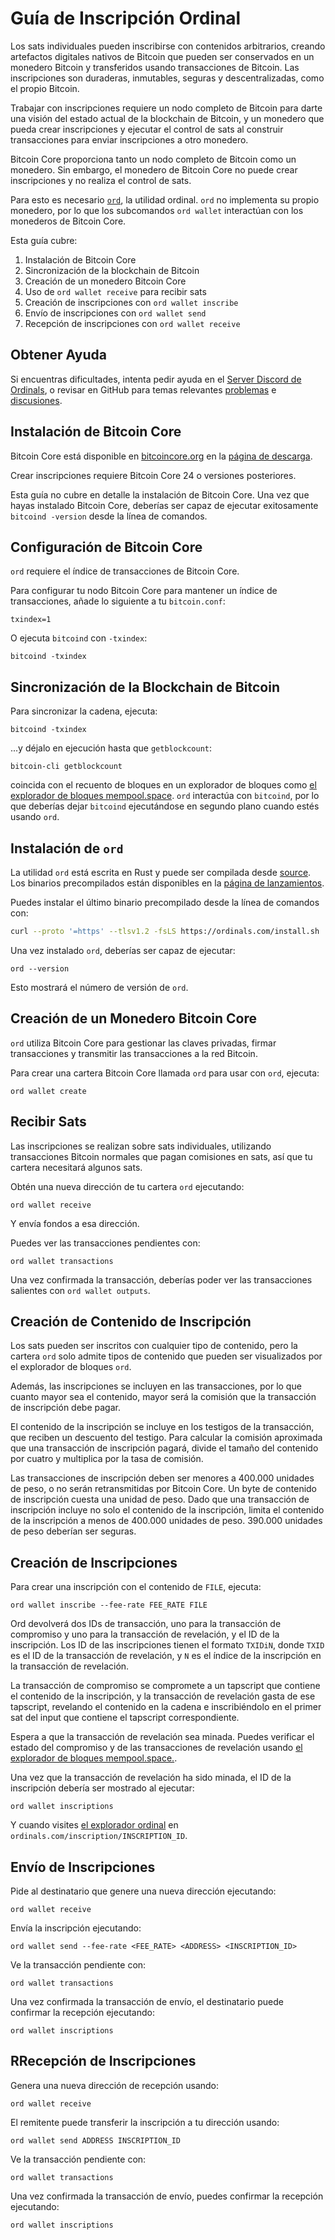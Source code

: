 Guía de Inscripción Ordinal
=========================

Los sats individuales pueden inscribirse con contenidos arbitrarios, creando
artefactos digitales nativos de Bitcoin que pueden ser conservados en un monedero Bitcoin y
transferidos usando transacciones de Bitcoin. Las inscripciones son duraderas, inmutables,
seguras y descentralizadas, como el propio Bitcoin.

Trabajar con inscripciones requiere un nodo completo de Bitcoin para darte una visión del
estado actual de la blockchain de Bitcoin, y un monedero que pueda crear
inscripciones y ejecutar el control de sats al construir transacciones para enviar
inscripciones a otro monedero.

Bitcoin Core proporciona tanto un nodo completo de Bitcoin como un monedero. Sin embargo, el monedero
de Bitcoin Core no puede crear inscripciones y no realiza el control de sats.

Para esto es necesario [`ord`](https://github.com/ordinals/ord), la utilidad ordinal. `ord`
no implementa su propio monedero, por lo que los subcomandos `ord wallet` interactúan con
los monederos de Bitcoin Core.

Esta guía cubre:

1. Instalación de Bitcoin Core
2. Sincronización de la blockchain de Bitcoin
3. Creación de un monedero Bitcoin Core
4. Uso de `ord wallet receive` para recibir sats
5. Creación de inscripciones con `ord wallet inscribe`
6. Envío de inscripciones con `ord wallet send`
7. Recepción de inscripciones con `ord wallet receive`

Obtener Ayuda
------------

Si encuentras dificultades, intenta pedir ayuda en el [Server Discord de Ordinals](https://discord.com/invite/87cjuz4FYg), o revisar en GitHub para temas relevantes
[problemas](https://github.com/ordinals/ord/issues) e
[discusiones](https://github.com/ordinals/ord/discussions).

Instalación de Bitcoin Core
-----------------------

Bitcoin Core está disponible en [bitcoincore.org](https://bitcoincore.org/) en la
[página de descarga](https://bitcoincore.org/en/download/).

Crear inscripciones requiere Bitcoin Core 24 o versiones posteriores.

Esta guía no cubre en detalle la instalación de Bitcoin Core. Una vez que hayas instalado Bitcoin Core,
deberías ser capaz de ejecutar exitosamente `bitcoind -version` desde la línea
de comandos.

Configuración de Bitcoin Core
------------------------

`ord` requiere el índice de transacciones de Bitcoin Core.

Para configurar tu nodo Bitcoin Core para mantener un índice de transacciones,
añade lo siguiente a tu `bitcoin.conf`:

```
txindex=1
```

O ejecuta `bitcoind` con `-txindex`:

```
bitcoind -txindex
```

Sincronización de la Blockchain de Bitcoin
------------------------------

Para sincronizar la cadena, ejecuta:

```
bitcoind -txindex
```

...y déjalo en ejecución hasta que  `getblockcount`:

```
bitcoin-cli getblockcount
```

coincida con el recuento de bloques en un explorador de bloques como
[el explorador de bloques mempool.space](https://mempool.space/). `ord` interactúa con `bitcoind`, por lo que
deberías dejar `bitcoind` ejecutándose en segundo plano cuando estés usando `ord`.

Instalación de  `ord`
----------------

La utilidad `ord` está escrita en Rust y puede ser compilada desde
[source](https://github.com/ordinals/ord). Los binarios precompilados están disponibles en la
[página de lanzamientos](https://github.com/ordinals/ord/releases).

Puedes instalar el último binario precompilado desde la línea de comandos con:

```sh
curl --proto '=https' --tlsv1.2 -fsLS https://ordinals.com/install.sh | bash -s
```

Una vez instalado `ord`, deberías ser capaz de ejecutar:

```
ord --version
```

Esto mostrará el número de versión de `ord`.

Creación de un Monedero Bitcoin Core
------------------------------

`ord` utiliza Bitcoin Core para gestionar las claves privadas, firmar transacciones y
transmitir las transacciones a la red Bitcoin.

Para crear una cartera Bitcoin Core llamada `ord` para usar con `ord`, ejecuta:

```
ord wallet create
```

Recibir Sats
--------------

Las inscripciones se realizan sobre sats individuales, utilizando transacciones Bitcoin normales
que pagan comisiones en sats, así que tu cartera necesitará algunos sats.

Obtén una nueva dirección de tu cartera `ord` ejecutando:


```
ord wallet receive
```

Y envía fondos a esa dirección.

Puedes ver las transacciones pendientes con:

```
ord wallet transactions
```

Una vez confirmada la transacción, deberías poder ver las transacciones
salientes con `ord wallet outputs`.

Creación de Contenido de Inscripción
----------------------------

Los sats pueden ser inscritos con cualquier tipo de contenido, pero la cartera `ord` solo
admite tipos de contenido que pueden ser visualizados por el explorador de bloques `ord`.

Además, las inscripciones se incluyen en las transacciones, por lo que cuanto mayor sea el
contenido, mayor será la comisión que la transacción de inscripción debe pagar.

El contenido de la inscripción se incluye en los testigos de la transacción, que reciben un
descuento del testigo. Para calcular la comisión aproximada que una transacción de inscripción
pagará, divide el tamaño del contenido por cuatro y multiplica por la tasa de comisión.

Las transacciones de inscripción deben ser menores a 400.000 unidades de peso, o no serán
retransmitidas por Bitcoin Core. Un byte de contenido de inscripción cuesta una
unidad de peso. Dado que una transacción de inscripción incluye no solo el contenido de la inscripción,
limita el contenido de la inscripción a menos de 400.000 unidades de peso. 390.000
unidades de peso deberían ser seguras.

Creación de Inscripciones
---------------------

Para crear una inscripción con el contenido de `FILE`, ejecuta:


```
ord wallet inscribe --fee-rate FEE_RATE FILE
```

Ord devolverá dos IDs de transacción, uno para la transacción de compromiso y uno
para la transacción de revelación, y el ID de la inscripción. Los ID de las inscripciones tienen el
formato `TXIDiN`, donde `TXID` es el ID de la transacción de revelación,
y `N` es el índice de la inscripción en la transacción de revelación.

La transacción de compromiso se compromete a un tapscript que contiene el contenido de la inscripción,
y la transacción de revelación gasta de ese tapscript, revelando
el contenido en la cadena e inscribiéndolo en el primer sat del input que
contiene el tapscript correspondiente.

Espera a que la transacción de revelación sea minada. Puedes verificar el estado del
compromiso y de las transacciones de revelación usando 
[el explorador de bloques mempool.space.](https://mempool.space/).

Una vez que la transacción de revelación ha sido minada, el ID de la inscripción debería ser
mostrado al ejecutar:

```
ord wallet inscriptions
```

Y cuando visites [el explorador ordinal](https://ordinals.com/) en
`ordinals.com/inscription/INSCRIPTION_ID`.

Envío de Inscripciones
--------------------

Pide al destinatario que genere una nueva dirección ejecutando:

```
ord wallet receive
```

Envía la inscripción ejecutando:

```
ord wallet send --fee-rate <FEE_RATE> <ADDRESS> <INSCRIPTION_ID>
```

Ve la transacción pendiente con:

```
ord wallet transactions
```

Una vez confirmada la transacción de envío, el destinatario puede confirmar la recepción ejecutando:

```
ord wallet inscriptions
```

RRecepción de Inscripciones
----------------------

Genera una nueva dirección de recepción usando:

```
ord wallet receive
```

El remitente puede transferir la inscripción a tu dirección usando:

```
ord wallet send ADDRESS INSCRIPTION_ID
```

Ve la transacción pendiente con:
```
ord wallet transactions
```

Una vez confirmada la transacción de envío, puedes confirmar la recepción ejecutando:

```
ord wallet inscriptions
```
